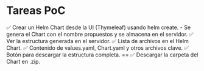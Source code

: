 # Tareas PoC

✅ Crear un Helm Chart desde la UI (Thymeleaf) usando helm create.
    - Se genera el Chart con el nombre propuestos y se almacena en el servidor.
✅ Ver la estructura generada en el servidor.
    ✅ Lista de archivos en el Helm Chart.
    ✅ Contenido de values.yaml, Chart.yaml y otros archivos clave.
    ✅ Botón para descargar la estructura completa. == ✅ Descargar la carpeta del Chart en .zip.

